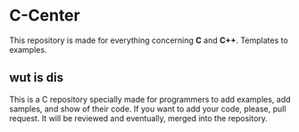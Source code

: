 # C-Center
This repository is made for everything concerning <strong>C</strong> and <strong>C++</strong>. Templates to examples.

## wut is dis
This is a C repository specially made for programmers to add examples, add samples, and show of their code. If you want to add your code, please, pull request. It will be reviewed and eventually, merged into the repository.
